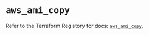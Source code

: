 # `aws_ami_copy`

Refer to the Terraform Registory for docs: [`aws_ami_copy`](https://registry.terraform.io/providers/hashicorp/aws/3.76.1/docs/resources/ami_copy).
